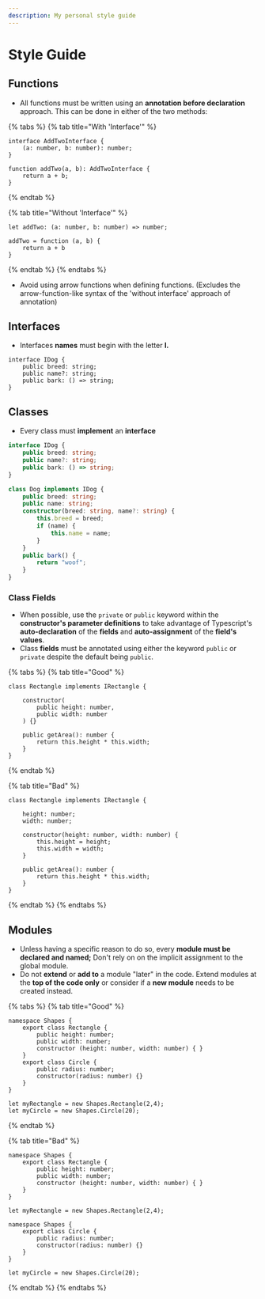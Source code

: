 ```yaml
---
description: My personal style guide
---
```


# Style Guide

## Functions

* All functions must be written using an **annotation before declaration** approach. This can be done in either of the two methods:

{% tabs %}
{% tab title="With \'Interface\'" %}
```
interface AddTwoInterface {
    (a: number, b: number): number;
}

function addTwo(a, b): AddTwoInterface {
    return a + b;
}
```
{% endtab %}

{% tab title="Without \'Interface\'" %}
```
let addTwo: (a: number, b: number) => number;

addTwo = function (a, b) { 
    return a + b 
}
```
{% endtab %}
{% endtabs %}

* Avoid using arrow functions when defining functions. \(Excludes the arrow-function-like syntax of the 'without interface' approach of annotation\)

## Interfaces

* Interfaces **names** must begin with the letter **I.**

```
interface IDog {
    public breed: string;
    public name?: string;
    public bark: () => string;
}
```

## Classes

* Every class must **implement** an **interface**

```typescript
interface IDog {
    public breed: string;
    public name?: string;
    public bark: () => string;
}

class Dog implements IDog { 
    public breed: string;
    public name: string;
    constructor(breed: string, name?: string) {
        this.breed = breed;
        if (name) {
            this.name = name;
        }
    }
    public bark() {
        return "woof";
    }
}
```

### Class Fields

* When possible, use the `private` or `public` keyword within the **constructor's parameter definitions** to take advantage of Typescript's **auto-declaration** of the **fields** and **auto-assignment** of the **field's values**.
* Class **fields** must be annotated using either the keyword `public` or `private` despite the default being `public`.

{% tabs %}
{% tab title="Good" %}
```
class Rectangle implements IRectangle {

    constructor(
        public height: number,
        public width: number
    ) {}

    public getArea(): number {
        return this.height * this.width;
    }
}
```
{% endtab %}

{% tab title="Bad" %}
```
class Rectangle implements IRectangle {

    height: number;
    width: number;

    constructor(height: number, width: number) {
        this.height = height;
        this.width = width;
    }

    public getArea(): number {
        return this.height * this.width;
    }
}
```
{% endtab %}
{% endtabs %}

## Modules

* Unless having a specific reason to do so, every **module must be declared and named;** Don't rely on on the implicit assignment to the global module.
* Do not **extend** or **add to** a module "later" in the code. Extend modules at the **top of the code only** or consider if a **new module** needs to be created instead.

{% tabs %}
{% tab title="Good" %}
```
namespace Shapes {
    export class Rectangle {
        public height: number;
        public width: number;
        constructor (height: number, width: number) { }
    }
    export class Circle {
        public radius: number;
        constructor(radius: number) {}
    }
}

let myRectangle = new Shapes.Rectangle(2,4);
let myCircle = new Shapes.Circle(20);
```
{% endtab %}

{% tab title="Bad" %}
```
namespace Shapes {
    export class Rectangle {
        public height: number;
        public width: number;
        constructor (height: number, width: number) { }
    }
}

let myRectangle = new Shapes.Rectangle(2,4);

namespace Shapes {
    export class Circle {
        public radius: number;
        constructor(radius: number) {}
    }
}

let myCircle = new Shapes.Circle(20);
```
{% endtab %}
{% endtabs %}

